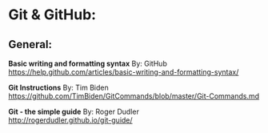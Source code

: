 # Git & GitHub:<br>

## General:<br>

**Basic writing and formatting syntax**
By: GitHub<br>
https://help.github.com/articles/basic-writing-and-formatting-syntax/

**Git Instructions**
By: Tim Biden<br>
https://github.com/TimBiden/GitCommands/blob/master/Git-Commands.md

**Git - the simple guide**
By: Roger Dudler<br>
http://rogerdudler.github.io/git-guide/
